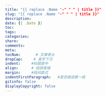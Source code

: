 ```yaml
---
title: "{{ replace .Name "-" " " | title }}"
slug: "{{ replace .Name "-" " " | title }}"
description:
date: {{ .Date }}
toc: 
tags: 
categories:
share:
comments:
meta: 
tocNum:       # 文章表头
dropCap:     # 首字下沉
indent:     #标题居中
align:      # 段排首缩
margin:     #段间距式
indentFirstParagraph:   #是否缩进第一段
gitinfo: false
displayCopyright: false
---
```


